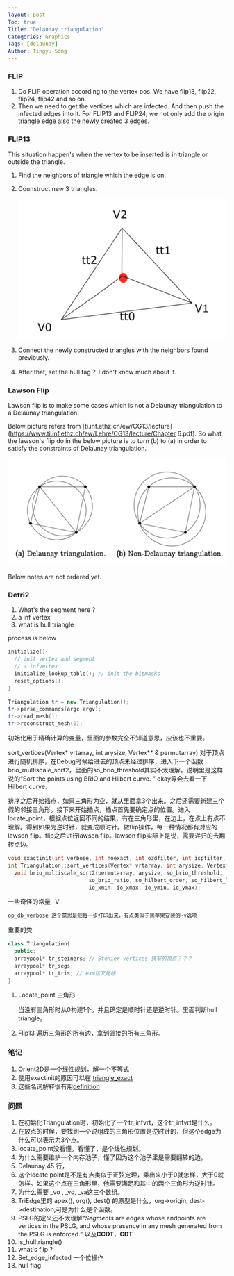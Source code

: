 ```yaml
---
layout: post
Toc: true
Title: "Delaunay triangulation"
Categories: Graphics
Tags: [delaunay]
Author: Tingyu Song 
---
```


### FLIP

1. Do FLIP operation according to the vertex pos. We have flip13, flip22, flip24, flip42 and so on.
2. Then we need to get the vertices which are infected. And then push the infected edges into it. For FLIP13 and FLIP24, we not only add the origin triangle edge also the newly created 3 edges.

### FLIP13

This situation happen's when the vertex to be inserted is in triangle or outside the triangle.

1. Find the neighbors of triangle which the edge is on.

2. Counstruct new 3 triangles.

   ![image-20210903120318607](/assets/detri2/flip13.png)

3. Connect the newly constructed triangles with the neighbors found previously.

4. After that, set the hull tag？ I don't know much about it. 

### Lawson Flip

Lawson flip is to make some cases which is not a Delaunay triangulation to a Delaunay triangulation.

Below picture refers from [ti.inf.ethz.ch/ew/CG13/lecture](https://www.ti.inf.ethz.ch/ew/Lehre/CG13/lecture/Chapter 6.pdf). So what the lawson's flip do in the below picture is to turn (b)  to (a) in order to satisfy the constraints of Delaunay triangulation.

![](/assets/detri2/lawson.png)

Below notes are not ordered yet. 

### Detri2 

1. What's the segment here ?
2. a inf vertex
3. what is hull triangle

process is below

```c++
initialize(){
  // init vertex and segment
  // a infvertex
  initialize_lookup_table(); // init the bitmasks
  reset_options();
}
```

```c++
Triangulation tr = new Triangulation();
tr->parse_commands(argc,argv);
tr->read_mesh();
tr->reconstruct_mesh(0);
```



初始化用于精确计算的变量，里面的参数完全不知道意思，应该也不重要。

sort_vertices(Vertex* vrtarray, int arysize, Vertex** & permutarray) 对于顶点进行随机排序，在Debug时候给进去的顶点未经过排序，进入下一个函数brio_multiscale_sort2，里面的so_brio_threshold其实不太理解。说明里是这样说的“Sort the points using BRIO and Hilbert curve. ” okay等会去看一下 Hilbert curve.

排序之后开始插点，如果三角形为空，就从里面拿3个出来。之后还需要新建三个假的邻接三角形。接下来开始插点，插点首先要确定点的位置。进入locate_point，根据点位返回不同的结果，有在三角形里，在边上，在点上有点不理解。得到如果为逆时针，就变成顺时针。做flip操作，每一种情况都有对应的lawson flip。flip之后进行lawson flip。lawson flip实际上是说，需要递归的去翻转点边。

```c++
void exactinit(int verbose, int noexact, int o3dfilter, int ispfilter, REAL maxx, REAL maxy, REAL maxz)
int Triangulation::sort_vertices(Vertex* vrtarray, int arysize, Vertex**& permutarray)
  void brio_multiscale_sort2(permutarray, arysize, so_brio_threshold,
                          so_brio_ratio, so_hilbert_order, so_hilbert_limit,
                          io_xmin, io_xmax, io_ymin, io_ymax);
```

一些奇怪的常量 -V

```c++
op_db_verbose 这个意思是把每一步打印出来，有点类似于黑苹果安装的-v选项
```

重要的类

```c++
class Triangulation{
  public:
  arraypool* tr_steiners; // Stenier vertices 狭窄的顶点？？？
  arraypool* tr_segs;
  arraypool* tr_tris; // exm这又是啥
}
```

1. Locate_point 三角形

   当没有三角形时从0构建1个。并且确定是顺时针还是逆时针。里面判断hull triangle。

2. Flip13 遍历三角形的所有边，拿到邻接的所有三角形。

### 笔记

1. Orient2D是一个线性规划，解一个不等式
2. 使用exactinit的原因可以在 [triangle_exact](http://www.cs.cmu.edu/~quake/triangle.exact.html)
3. 这些名词解释很有用[definition](http://www.cs.cmu.edu/~quake/triangle.defs.html)

### 问题

1. 在初始化Triangulation时，初始化了一个tr_infvrt，这个tr_infvrt是什么。
2. 在放点的时候，要找到一个说组成的三角形位置是逆时针的，但这个edge为什么可以表示为3个点。
3. locate_point没看懂。看懂了，是个线性规划。
4. 为什么需要维护一个内存池子，懂了因为这个池子里是需要翻转的边。
5. Delaunay 45 行，
6. 这个locate point是不是有点类似于正弦定理，乘出来小于0就怎样，大于0就怎样。如果这个点在三角形里，他需要满足和其中的两个三角形为逆时针。
7. 为什么需要 _vo , _vd, _va这三个数组。
8. TriEdge里的 apex(), org(), dest() 的原型是什么，org->origin, dest->destination,可是为什么是个函数。
9. PSLG的定义还不太理解“*Segments* are edges whose endpoints are vertices in the PSLG, and whose presence in any mesh generated from the PSLG is enforced.” 以及**CCDT**，**CDT**
10. is_hulltriangle()
11. what's flip ? 
12. Set_edge_infected 一个位操作
13. hull flag


